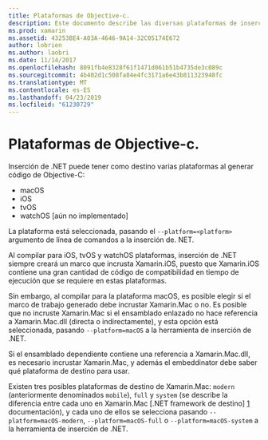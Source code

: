 ```yaml
---
title: Plataformas de Objective-c.
description: Este documento describe las diversas plataformas de inserción de .NET puede tener como destino cuando se trabaja con código de Objective-C. Describe macOS, iOS, tvOS y watchOS.
ms.prod: xamarin
ms.assetid: 43253BE4-A03A-4646-9A14-32C05174E672
author: lobrien
ms.author: laobri
ms.date: 11/14/2017
ms.openlocfilehash: 8091fb4e8328f61f1471d061b51b4735de3c089c
ms.sourcegitcommit: 4b402d1c508fa84e4fc3171a6e43b811323948fc
ms.translationtype: MT
ms.contentlocale: es-ES
ms.lasthandoff: 04/23/2019
ms.locfileid: "61230729"
---
```

# <a name="objective-c-platforms"></a>Plataformas de Objective-c.

Inserción de .NET puede tener como destino varias plataformas al generar código de Objective-C:

* macOS
* iOS
* tvOS
* watchOS [aún no implementado]

La plataforma está seleccionada, pasando el `--platform=<platform>` argumento de línea de comandos a la inserción de. NET.

Al compilar para iOS, tvOS y watchOS plataformas, inserción de .NET siempre creará un marco que incrusta Xamarin.iOS, puesto que Xamarin.iOS contiene una gran cantidad de código de compatibilidad en tiempo de ejecución que se requiere en estas plataformas.

Sin embargo, al compilar para la plataforma macOS, es posible elegir si el marco de trabajo generado debe incrustar Xamarin.Mac o no. Es posible que no incruste Xamarin.Mac si el ensamblado enlazado no hace referencia a Xamarin.Mac.dll (directa o indirectamente), y esta opción está seleccionada, pasando `--platform=macOS` a la herramienta de inserción de .NET.

Si el ensamblado dependiente contiene una referencia a Xamarin.Mac.dll, es necesario incrustar Xamarin.Mac, y además el embeddinator debe saber qué plataforma de destino para usar.

Existen tres posibles plataformas de destino de Xamarin.Mac: `modern` (anteriormente denominados `mobile`), `full` y `system` (se describe la diferencia entre cada uno en Xamarin.Mac [.NET framework de destino] [ 1] documentación), y cada uno de ellos se selecciona pasando `--platform=macOS-modern`, `--platform=macOS-full` o `--platform=macOS-system` a la herramienta de inserción de .NET.

[1]: ~/mac/platform/target-framework.md
